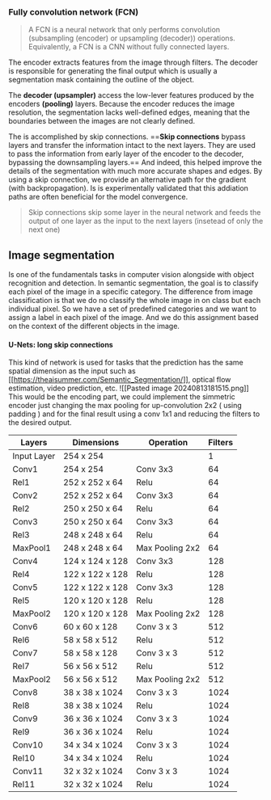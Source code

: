 ### Fully convolution network (FCN)
>A FCN is a neural network that only performs convolution (subsampling (encoder) or upsampling (decoder)) operations. Equivalently, a FCN is a CNN without fully connected layers.

The encoder extracts features from the image through filters. The decoder is responsible for generating the final output which is usually a segmentation mask containing the outline of the object. 

The **decoder (upsampler)** access the low-lever features produced by the encoders **(pooling)** layers. Because the encoder reduces the image resolution, the segmentation lacks well-defined edges, meaning that the boundaries between the images are not clearly defined.

The is accomplished by skip connections. ==**Skip connections** bypass layers and transfer the information intact to the next layers. They are used to pass the information from early layer of the encoder to the decoder, bypassing the downsampling layers.== And indeed, this helped improve the details of the segmentation with much more accurate shapes and edges.
By using a skip connection, we provide an alternative path for the gradient (with backpropagation). Is is experimentally validated that this addiation paths are often beneficial for the model convergence. 
> Skip connections skip some layer in the neural network and feeds the output of one layer as the input to the next layers (insetead of only the next one)

## Image segmentation

Is one of the fundamentals tasks in computer vision alongside with object recognition and detection. In semantic segmentation, the goal is to classify each pixel of the image in a specific category. The difference from image classification is that we do no classify the whole image in on class but each individual pixel. So we have a set of predefined categories and we want to assign a label in each pixel of the image. And we do this assignment based on the context of the different objects in the image.
#### U-Nets: long skip connections
This kind of network is used for tasks that the prediction has the same spatial dimension as the input such as [[https://theaisummer.com/Semantic_Segmentation/]], optical flow estimation, video prediction, etc.
![[Pasted image 20240813181515.png]]
This would be the encoding part, we could implement the simmetric encoder just changing the max pooling for up-convolution 2x2 ( using padding ) and for the final result using a conv 1x1 and reducing the filters to the desired output.

| Layers      | Dimensions      | Operation       | Filters |
| ----------- | --------------- | --------------- | ------- |
| Input Layer | 254 x 254       |                 | 1       |
| Conv1       | 254 x 254       | Conv 3x3        | 64      |
| Rel1        | 252 x 252 x 64  | Relu            | 64      |
| Conv2       | 252 x 252 x 64  | Conv 3x3        | 64      |
| Rel2        | 250 x 250 x 64  | Relu            | 64      |
| Conv3       | 250 x 250 x 64  | Conv 3x3        | 64      |
| Rel3        | 248 x 248 x 64  | Relu            | 64      |
| MaxPool1    | 248 x 248 x 64  | Max Pooling 2x2 | 64      |
| Conv4       | 124 x 124 x 128 | Conv 3x3        | 128     |
| Rel4        | 122 x 122 x 128 | Relu            | 128     |
| Conv5       | 122 x 122 x 128 | Conv 3x3        | 128     |
| Rel5        | 120 x 120 x 128 | Relu            | 128     |
| MaxPool2    | 120 x 120 x 128 | Max Pooling 2x2 | 128     |
| Conv6       | 60 x 60 x 128   | Conv 3 x 3      | 512     |
| Rel6        | 58 x 58 x 512   | Relu            | 512     |
| Conv7       | 58 x 58 x 128   | Conv 3 x 3      | 512     |
| Rel7        | 56 x 56 x 512   | Relu            | 512     |
| MaxPool2    | 56 x 56 x 512   | Max Pooling 2x2 | 512     |
| Conv8       | 38 x 38 x 1024  | Conv 3 x 3      | 1024    |
| Rel8        | 38 x 38 x 1024  | Relu            | 1024    |
| Conv9       | 36 x 36 x 1024  | Conv 3 x 3      | 1024    |
| Rel9        | 36 x 36 x 1024  | Relu            | 1024    |
| Conv10      | 34 x 34 x 1024  | Conv 3 x 3      | 1024    |
| Rel10       | 34 x 34 x 1024  | Relu            | 1024    |
| Conv11      | 32 x 32 x 1024  | Conv 3 x 3      | 1024    |
| Rel11       | 32 x 32 x 1024  | Relu            | 1024    |
